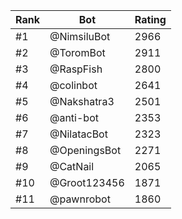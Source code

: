 Rank|Bot|Rating
---|---|---
#1|@NimsiluBot|2966
#2|@ToromBot|2911
#3|@RaspFish|2800
#4|@colinbot|2641
#5|@Nakshatra3|2501
#6|@anti-bot|2353
#7|@NilatacBot|2323
#8|@OpeningsBot|2271
#9|@CatNail|2065
#10|@Groot123456|1871
#11|@pawnrobot|1860
